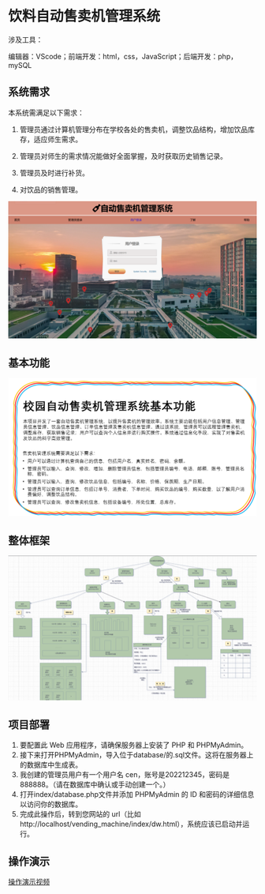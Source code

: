 
# 饮料自动售卖机管理系统

涉及工具：

编辑器：VScode；前端开发：html，css，JavaScript；后端开发：php，mySQL

## 系统需求

本系统需满足以下需求：

1. 管理员通过计算机管理分布在学校各处的售卖机，调整饮品结构，增加饮品库存，适应师生需求。

2. 管理员对师生的需求情况能做好全面掌握，及时获取历史销售记录。

3. 管理员及时进行补货。

4. 对饮品的销售管理。

![image-20240611230833607](./%E9%A5%AE%E6%96%99%E8%87%AA%E5%8A%A8%E5%94%AE%E5%8D%96%E6%9C%BA%E7%AE%A1%E7%90%86%E7%B3%BB%E7%BB%9F.assets/image-20240611230833607-1718118519683-3.png)

## 基本功能

![image-20240611231656512](./%E9%A5%AE%E6%96%99%E8%87%AA%E5%8A%A8%E5%94%AE%E5%8D%96%E6%9C%BA%E7%AE%A1%E7%90%86%E7%B3%BB%E7%BB%9F.assets/image-20240611231656512-1718119026653-9-1718119028814-11.png)

## 整体框架

![image-20240611231800068](./%E9%A5%AE%E6%96%99%E8%87%AA%E5%8A%A8%E5%94%AE%E5%8D%96%E6%9C%BA%E7%AE%A1%E7%90%86%E7%B3%BB%E7%BB%9F.assets/image-20240611231800068-1718119081296-13.png)

## 项目部署

1. 要配置此 Web 应用程序，请确保服务器上安装了 PHP 和 PHPMyAdmin。
2. 接下来打开PHPMyAdmin，导入位于database/的.sql文件。这将在服务器上的数据库中生成表。
3. 我创建的管理员用户有一个用户名 cen，账号是202212345，密码是 888888。（请在数据库中确认或手动创建一个。）
4. 打开index/database.php文件并添加 PHPMyAdmin 的 ID 和密码的详细信息以访问你的数据库。
5. 完成此操作后，转到您网站的 url（比如http://localhost/vending_machine/index/dw.html），系统应该已启动并运行。

## 操作演示

[操作演示视频](https://github.com/liucenlu/vending_machine/blob/main/%E6%93%8D%E4%BD%9C%E6%BC%94%E7%A4%BA.mp4)
